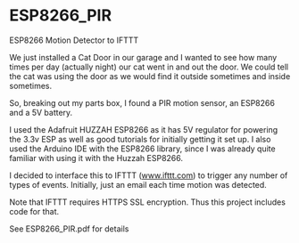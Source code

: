 # ESP8266_PIR
ESP8266 Motion Detector to IFTTT

We just installed a Cat Door in our garage and I wanted to see how many times per day (actually night) our cat went in and out the door. We could tell the cat was using the door as we would find it outside sometimes and inside sometimes. 

So, breaking out my parts box, I found a PIR motion sensor, an ESP8266 and a 5V battery. 

I used the Adafruit HUZZAH ESP8266 as it has 5V regulator for powering the 3.3v ESP as well as good tutorials for initially getting it set up. I also used the Arduino IDE with the ESP8266 library, since I was already quite familiar with using it with the Huzzah ESP8266. 

I decided to interface this to IFTTT (www.ifttt.com) to trigger any number of types of events. Initially, just an email each time motion was detected. 

Note that IFTTT requires HTTPS SSL encryption. Thus this project includes code for that.

See ESP8266_PIR.pdf for details



